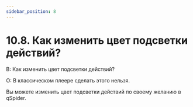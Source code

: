 ```yaml
---
sidebar_position: 8
---
```


# 10.8. Как изменить цвет подсветки действий?
<!-- [:faq_10_08] -->
В: Как изменить цвет подсветки действий?

О:
В классическом плеере сделать этого нельзя.

Вы можете изменить цвет подсветки действий по своему желанию в qSpider.
